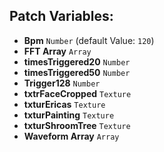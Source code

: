 ## Patch Variables:

* __Bpm__ ```Number``` (default Value: `120`)
* __FFT Array__ ```Array```
* __timesTriggered20__ ```Number```
* __timesTriggered50__ ```Number```
* __Trigger128__ ```Number```
* __txtrFaceCropped__ ```Texture```
* __txturEricas__ ```Texture```
* __txturPainting__ ```Texture```
* __txturShroomTree__ ```Texture```
* __Waveform Array__ ```Array```

